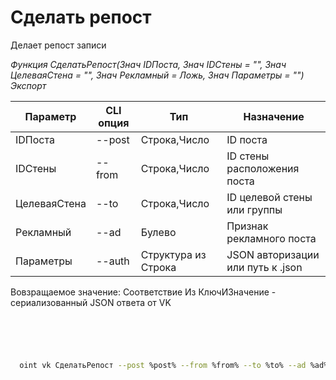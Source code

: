 ﻿---
sidebar_position: 2
---

# Сделать репост
 Делает репост записи


*Функция СделатьРепост(Знач IDПоста, Знач IDСтены = "", Знач ЦелеваяСтена = "", Знач Рекламный = Ложь, Знач Параметры = "") Экспорт*

  | Параметр | CLI опция | Тип | Назначение |
  |-|-|-|-|
  | IDПоста | --post | Строка,Число | ID поста |
  | IDСтены | --from | Строка,Число | ID стены расположения поста |
  | ЦелеваяСтена | --to | Строка,Число | ID целевой стены или группы |
  | Рекламный | --ad | Булево | Признак рекламного поста |
  | Параметры | --auth | Структура из Строка | JSON авторизации или путь к .json |

  
  Вовзращаемое значение:   Соответствие Из КлючИЗначение - сериализованный JSON ответа от VK

```bsl title="Пример кода"
	

	
```

```sh title="Пример команд CLI"
    
  oint vk СделатьРепост --post %post% --from %from% --to %to% --ad %ad% --auth %auth%

```


```json title="Результат"



```
